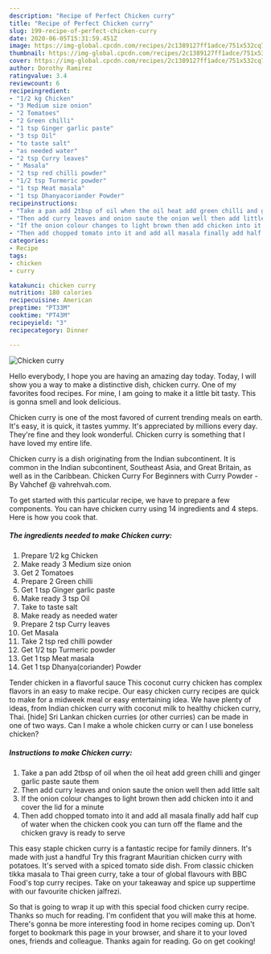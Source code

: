 ```yaml
---
description: "Recipe of Perfect Chicken curry"
title: "Recipe of Perfect Chicken curry"
slug: 199-recipe-of-perfect-chicken-curry
date: 2020-06-05T15:31:59.451Z
image: https://img-global.cpcdn.com/recipes/2c1389127ff1adce/751x532cq70/chicken-curry-recipe-main-photo.jpg
thumbnail: https://img-global.cpcdn.com/recipes/2c1389127ff1adce/751x532cq70/chicken-curry-recipe-main-photo.jpg
cover: https://img-global.cpcdn.com/recipes/2c1389127ff1adce/751x532cq70/chicken-curry-recipe-main-photo.jpg
author: Dorothy Ramirez
ratingvalue: 3.4
reviewcount: 6
recipeingredient:
- "1/2 kg Chicken"
- "3 Medium size onion"
- "2 Tomatoes"
- "2 Green chilli"
- "1 tsp Ginger garlic paste"
- "3 tsp Oil"
- "to taste salt"
- "as needed water"
- "2 tsp Curry leaves"
- " Masala"
- "2 tsp red chilli powder"
- "1/2 tsp Turmeric powder"
- "1 tsp Meat masala"
- "1 tsp Dhanyacoriander Powder"
recipeinstructions:
- "Take a pan add 2tbsp of oil when the oil heat add green chilli and ginger garlic paste saute them"
- "Then add curry leaves and onion saute the onion well then add little salt"
- "If the onion colour changes to light brown then add chicken into it and cover the lid for a minute"
- "Then add chopped tomato into it and add all masala finally add half cup of water when the chicken cook you can turn off the flame and the chicken gravy is ready to serve"
categories:
- Recipe
tags:
- chicken
- curry

katakunci: chicken curry 
nutrition: 180 calories
recipecuisine: American
preptime: "PT33M"
cooktime: "PT43M"
recipeyield: "3"
recipecategory: Dinner

---
```



![Chicken curry](https://img-global.cpcdn.com/recipes/2c1389127ff1adce/751x532cq70/chicken-curry-recipe-main-photo.jpg)

Hello everybody, I hope you are having an amazing day today. Today, I will show you a way to make a distinctive dish, chicken curry. One of my favorites food recipes. For mine, I am going to make it a little bit tasty. This is gonna smell and look delicious.

Chicken curry is one of the most favored of current trending meals on earth. It's easy, it is quick, it tastes yummy. It's appreciated by millions every day. They're fine and they look wonderful. Chicken curry is something that I have loved my entire life.

Chicken curry is a dish originating from the Indian subcontinent. It is common in the Indian subcontinent, Southeast Asia, and Great Britain, as well as in the Caribbean. Chicken Curry For Beginners with Curry Powder - By Vahchef @ vahrehvah.com.


To get started with this particular recipe, we have to prepare a few components. You can have chicken curry using 14 ingredients and 4 steps. Here is how you cook that.

<!--inarticleads1-->

##### The ingredients needed to make Chicken curry:

1. Prepare 1/2 kg Chicken
1. Make ready 3 Medium size onion
1. Get 2 Tomatoes
1. Prepare 2 Green chilli
1. Get 1 tsp Ginger garlic paste
1. Make ready 3 tsp Oil
1. Take to taste salt
1. Make ready as needed water
1. Prepare 2 tsp Curry leaves
1. Get  Masala
1. Take 2 tsp red chilli powder
1. Get 1/2 tsp Turmeric powder
1. Get 1 tsp Meat masala
1. Get 1 tsp Dhanya(coriander) Powder


Tender chicken in a flavorful sauce This coconut curry chicken has complex flavors in an easy to make recipe. Our easy chicken curry recipes are quick to make for a midweek meal or easy entertaining idea. We have plenty of ideas, from Indian chicken curry with coconut milk to healthy chicken curry, Thai. [hide] Sri Lankan chicken curries (or other curries) can be made in one of two ways. Can I make a whole chicken curry or can I use boneless chicken? 

<!--inarticleads2-->

##### Instructions to make Chicken curry:

1. Take a pan add 2tbsp of oil when the oil heat add green chilli and ginger garlic paste saute them
1. Then add curry leaves and onion saute the onion well then add little salt
1. If the onion colour changes to light brown then add chicken into it and cover the lid for a minute
1. Then add chopped tomato into it and add all masala finally add half cup of water when the chicken cook you can turn off the flame and the chicken gravy is ready to serve


This easy staple chicken curry is a fantastic recipe for family dinners. It&#39;s made with just a handful Try this fragrant Mauritian chicken curry with potatoes. It&#39;s served with a spiced tomato side dish. From classic chicken tikka masala to Thai green curry, take a tour of global flavours with BBC Food&#39;s top curry recipes. Take on your takeaway and spice up suppertime with our favourite chicken jalfrezi. 

So that is going to wrap it up with this special food chicken curry recipe. Thanks so much for reading. I'm confident that you will make this at home. There's gonna be more interesting food in home recipes coming up. Don't forget to bookmark this page in your browser, and share it to your loved ones, friends and colleague. Thanks again for reading. Go on get cooking!
